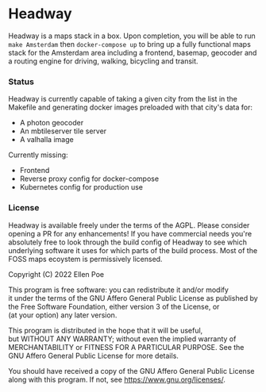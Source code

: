 # Headway

Headway is a maps stack in a box. Upon completion, you will be able to run `make Amsterdam` then `docker-compose up` to bring up a fully functional maps stack for the Amsterdam area including a frontend, basemap, geocoder and a routing engine for driving, walking, bicycling and transit.

### Status

Headway is currently capable of taking a given city from the list in the Makefile and generating docker images preloaded with that city's data for:
* A photon geocoder
* An mbtileserver tile server
* A valhalla image

Currently missing:
* Frontend
* Reverse proxy config for docker-compose
* Kubernetes config for production use

### License

Headway is available freely under the terms of the AGPL. Please consider opening a PR for any enhancements! If you have commercial needs you're absolutely free to look through the build config of Headway to see which underlying software it uses for which parts of the build process. Most of the FOSS maps ecoystem is permissively licensed.

Copyright (C) 2022 Ellen Poe

This program is free software: you can redistribute it and/or modify \
it under the terms of the GNU Affero General Public License as published by \
the Free Software Foundation, either version 3 of the License, or \
(at your option) any later version.

This program is distributed in the hope that it will be useful, \
but WITHOUT ANY WARRANTY; without even the implied warranty of \
MERCHANTABILITY or FITNESS FOR A PARTICULAR PURPOSE.  See the \
GNU Affero General Public License for more details.

You should have received a copy of the GNU Affero General Public License \
along with this program.  If not, see <https://www.gnu.org/licenses/>.
